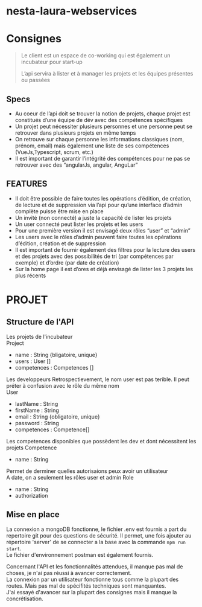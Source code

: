# nesta-laura-webservices

# Consignes

>Le client est un espace de co-working qui est également un incubateur pour start-up
>
>L’api servira à lister et à manager les projets et les équipes présentes ou passées

## Specs

- Au coeur de l’api doit se trouver la notion de projets, chaque projet est constitués d’une équipe de dév avec des compétences spécifiques  
- Un projet peut nécessiter plusieurs personnes et une personne peut se retrouver dans plusieurs projets en même temps  
- On retrouve sur chaque personne les informations classiques (nom, prénom, email) mais également une liste de ses compétences (VueJs,Typescript, scrum, etc.)
- Il est important de garantir l’intégrité des compétences pour ne pas se retrouver avec des “angularJs, angular, AnguLar”

## FEATURES
- Il doit être possible de faire toutes les opérations d’édition, de création, de lecture et de suppression via l’api pour qu’une interface d’admin complète puisse être mise en place
- Un invité (non connecté) a juste la capacité de lister les projets
- Un user connecté peut lister les projets et les users
- Pour une première version il est envisagé deux rôles “user” et “admin”
- Les users avec le rôles d’admin peuvent faire toutes les opérations d’édition, création et de suppression
- Il est important de fournir également des filtres pour la lecture des users et des projets avec des possibilités de tri (par compétences par exemple) et d’ordre (par date de création)
- Sur la home page il est d’ores et déjà envisagé de lister les 3 projets les plus récents


# PROJET 

## Structure de l'API

Les projets de l'incubateur  
Project
 - name : String {bligatoire, unique}
 - users : User []
 - competences : Competences []

Les developpeurs 
Retrospectievement, le nom user est pas terible. Il peut préter à confusion avec le rôle du même nom  
User 
 - lastName : String 
 - firstName : String 
 - email : String {obligatoire, unique}
 - password : String 
 - competences : Competence[]

Les competences disponibles que possèdent les dev et dont nécessitent les projets 
Competence
 - name : String 

Permet de derminer quelles autorisaions peux avoir un utilisateur  
A date, on a seulement les rôles user et admin 
Role 
 - name : String 
 - authorization 


## Mise en place 

La connexion a mongoDB fonctionne, le fichier .env est fournis a part du repertoire git pour des questions de sécurité. 
Il permet, une fois ajouter au répertoire 'server' de se connecter a la base avec la commande `npm run start`.   
Le fichier d'environnement postman est également fournis. 

Concernant l'API et les fonctionnalités attendues, il manque pas mal de choses, je n'ai pas réussi à avancer correctement.  
La connexion par un utilisateur fonctionne tous comme la plupart des routes. Mais pas mal de spécifités techniques sont manquantes.  
J'ai essayé d'avancer sur la plupart des consignes mais il manque la concrétisation.  


